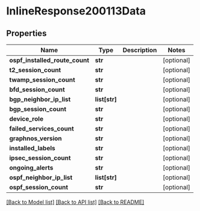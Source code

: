 # InlineResponse200113Data

## Properties
Name | Type | Description | Notes
------------ | ------------- | ------------- | -------------
**ospf_installed_route_count** | **str** |  | [optional] 
**t2_session_count** | **str** |  | [optional] 
**twamp_session_count** | **str** |  | [optional] 
**bfd_session_count** | **str** |  | [optional] 
**bgp_neighbor_ip_list** | **list[str]** |  | [optional] 
**bgp_session_count** | **str** |  | [optional] 
**device_role** | **str** |  | [optional] 
**failed_services_count** | **str** |  | [optional] 
**graphnos_version** | **str** |  | [optional] 
**installed_labels** | **str** |  | [optional] 
**ipsec_session_count** | **str** |  | [optional] 
**ongoing_alerts** | **str** |  | [optional] 
**ospf_neighbor_ip_list** | **list[str]** |  | [optional] 
**ospf_session_count** | **str** |  | [optional] 

[[Back to Model list]](../README.md#documentation-for-models) [[Back to API list]](../README.md#documentation-for-api-endpoints) [[Back to README]](../README.md)

